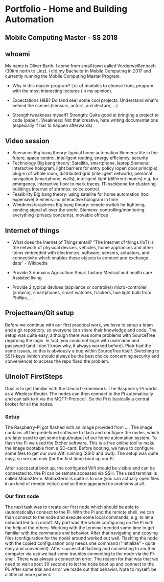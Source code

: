 # Portfolio - Home and Building Automation
## Mobile Computing Master - SS 2018


## whoami
My name is Oliver Barth. I come from small town called Vorderweißenbach (30km north to Linz). I did my Bachelor in Mobile Computing in 2017 and currently running the Mobile Computing Master Program.
* Why in this master program?
Lot of modules to choose from, program with the most interesting lectures (in my opinion).

* Expectations H&B?
Do (and see) some cool projects. Understand what's behind the scenes (sensors, actors, architecture, ...)

* Strength/weakness myself?
Strength: Quite good at bringing a project to code (paper).
Weakness: Not that creative, hate writing documentations (especially if has to happen afterwards).

## Video session
* Scenarios
Big bang theory: typical home automation
Siemens: life in the future, space control, intelligent routing, energy efficiency, security
* Technology
Big bang theory: Satellite, smartphone, laptop
Siemens: interactive hologram, light barriers for entry policy (open door principle), plug-in of whole room, distributed grid (intelligent network), personal navigation (smartphone, walls), intelligent light (different modes) e.g. for emergency, interactive floor to mark traces, IT-backbone for clustering buildings
Internet of shrimps: voice control
* Feasibility
Big bang theory: using satellite for home automation (too expensive)
Siemens: no interactive hologram in time
* Weirdness/craziness
Big bang theory: remote switch for lightning, sending signal all over the world,
Siemens: controlling/monitoring everything (privacy concerns), movable offices

## Internet of things
* What does the Inernet of Things entail?
"The Internet of things (IoT) is the network of physical devices, vehicles, home appliances and other items embedded with electronics, software, sensors, actuators, and connectivity which enables these objects to connect and exchange data" - Wikipedia

* Provide 3 domains
Agriculture
Smart factory
Medical and health care
Assisted living

* Provide 2 typical devices (appliance or controller)
micro-controller (arduino), smartphones, smart watches, trackers,  hue light bulb from Phillips, ...

## Projectteam/Git setup
Before we continue with our first practical work, we have to setup a team and a git repository, so everyone can share their knowledge and code.
The setup was quite easy, although there was some problems with SourceTree regarding the login. In fact, you could not login with username and password (and I don't know why, it always worked before). Piotr had the same issues, so this is obviously a bug within SourceTree itself. Switching to SSH-keys (which should always be the best choice concerning security and convenience) to access the repo fixed the problem.

## UlnoIoT FirstSteps
Goal is to get familiar with the UlnoIoT-Framework. 
The Raspberry-Pi works as a Wireless-Router. The nodes can then connect to the Pi automatically and can talk to it via the MQTT-Protocoll. So the Pi is basically a central broker for all the nodes.

### Setup
The Raspberry-Pi got flashed with an image provided from .... The image contains all the predefined software to flash and configure the nodes, which are later used to get some input/output of our home automation system.
To flash the Pi we used the Etcher software. This is a free online tool to make the image bootable from a SD-card.
Before booting, we have to configure some files to get our own Wifi running (SSID and pwd).
The setup was quite easy, so we can now (for the first time) boot up our Pi.

After successful boot up, the configured Wifi should be visible and can be connected to. the Pi can be remote accessed via SSH. The used terminal is called MobaXterm.
MobaXterm is quite is to use (you can actually open files in an kind of remote editor) and so there appeared no problems at all.

### Our first node
The next task was to create our first node which should be able to (automatically) connect to the Pi. With the Pi and the remote shell, we can than connect to the node and execute some local commands, e.g. to let a onboard led turn on/off.
My part was the whole configuring on the Pi with the help of the others.
Working with the terminal needed some time to get familiar with the commands and behavior. After that navigating and copying files (configuration for the node) around worked out well.
Flashing the node with the copied configuration only needs one command ("initialize" - quite easy and convenient). 
After successful flashing and connecting to another computer via usb we had some troubles connecting to the node via the Pi-shell. There was always a connection error. The reason for that was that we need to wait about 30 seconds to let the node boot up and connect to the Pi. After some trial and error we made out that behavior. Note to myself: be a little bit more patient.
